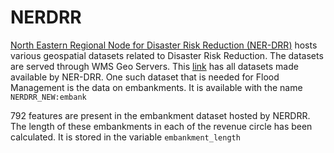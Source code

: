 # NERDRR
[North Eastern Regional Node for Disaster Risk Reduction (NER-DRR)](https://www.nerdrr.gov.in/nerdrr/) hosts various geospatial datasets related to Disaster Risk Reduction. The datasets are served through WMS Geo Servers. This [link](https://apps.nesdr.gov.in:442/geoserver/web/wicket/bookmarkable/org.geoserver.web.demo.MapPreviewPage?1&filter=false) has all datasets made available by NER-DRR. One such dataset that is needed for Flood Management is the data on embankments. It is available with the name  `NERDRR_NEW:embank`

792 features are present in the embankment dataset hosted by NERDRR. The length of these embankments in each of the revenue circle has been calculated. It is stored in the variable `embankment_length`

